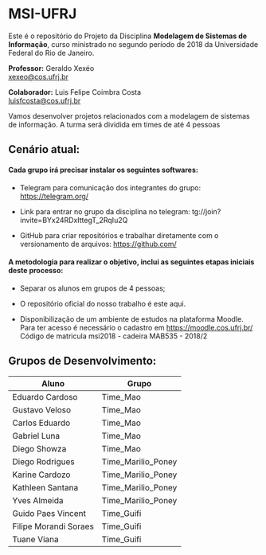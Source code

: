 # MSI-UFRJ
Este é o repositório do Projeto da Disciplina **Modelagem de Sistemas de Informação**, curso ministrado no segundo período de 2018 da Universidade Federal do Rio de Janeiro.


**Professor:** Geraldo Xexéo <br>
xexeo@cos.ufrj.br 

**Colaborador:** Luis Felipe Coimbra Costa <br>
luisfcosta@cos.ufrj.br

Vamos desenvolver projetos relacionados com a modelagem de sistemas de informação. A turma será dividida em times de até 4 pessoas 

## Cenário atual:

#### Cada grupo irá precisar instalar os seguintes softwares:

* Telegram para comunicação dos integrantes do grupo: <https://telegram.org/>

* Link para entrar no grupo da disciplina no telegram: tg://join?invite=BYx24RDxIttegT_2RqIu2Q

* GitHub para criar repositórios e trabalhar diretamente com o versionamento de arquivos: <https://github.com/>

#### A metodologia para realizar o objetivo, inclui as seguintes etapas iniciais deste processo:

* Separar os alunos em grupos de 4 pessoas;

* O repositório oficial do nosso trabalho é este aqui. 

* Disponibilização de um ambiente de estudos na plataforma Moodle. Para ter acesso é necessário o cadastro em <https://moodle.cos.ufrj.br/>  Código de matricula msi2018 - cadeira MAB535 - 2018/2

## Grupos de Desenvolvimento:

| Aluno | Grupo 
| --- | --- |
|Eduardo Cardoso| Time_Mao
|Gustavo Veloso | Time_Mao
|Carlos Eduardo | Time_Mao
|Gabriel Luna   | Time_Mao
|Diego Showza  | Time_Mao
|Diego Rodrigues | Time_Marilio_Poney
|Karine Cardozo | Time_Marilio_Poney
|Kathleen Santana | Time_Marilio_Poney
|Yves Almeida | Time_Marilio_Poney
|Guido Paes Vincent | Time_Guifi
|Filipe Morandi Soraes | Time_Guifi
|Tuane Viana | Time_Guifi




